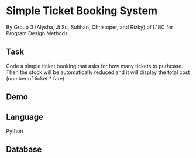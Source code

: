 # Simple Ticket Booking System

By Group 3 (Alysha, Ji Su, Sulthan, Christoper, and Rizky) of L1BC for Program Design Methods.

## Task
Code a simple ticket booking that asks for how many tickets to purhcase. Then the stock will be automatically reduced and it will display the total cost (number of ticket * fare)

## Demo

## Language
Python

## Database
